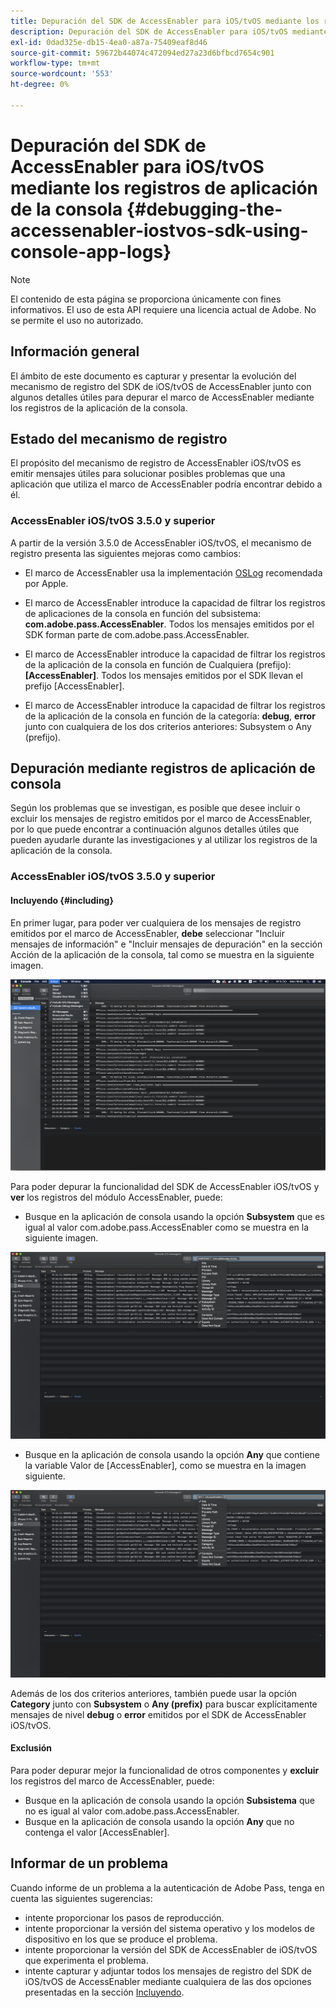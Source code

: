```yaml
---
title: Depuración del SDK de AccessEnabler para iOS/tvOS mediante los registros de aplicación de la consola
description: Depuración del SDK de AccessEnabler para iOS/tvOS mediante los registros de aplicación de la consola
exl-id: 0dad325e-db15-4ea0-a87a-75409eaf8d46
source-git-commit: 59672b44074c472094ed27a23d6bfbcd7654c901
workflow-type: tm+mt
source-wordcount: '553'
ht-degree: 0%

---
```


# Depuración del SDK de AccessEnabler para iOS/tvOS mediante los registros de aplicación de la consola {#debugging-the-accessenabler-iostvos-sdk-using-console-app-logs}

>[!NOTE]
>
>El contenido de esta página se proporciona únicamente con fines informativos. El uso de esta API requiere una licencia actual de Adobe. No se permite el uso no autorizado.


## Información general

El ámbito de este documento es capturar y presentar la evolución del mecanismo de registro del SDK de iOS/tvOS de AccessEnabler junto con algunos detalles útiles para depurar el marco de AccessEnabler mediante los registros de la aplicación de la consola.

## Estado del mecanismo de registro

El propósito del mecanismo de registro de AccessEnabler iOS/tvOS es emitir mensajes útiles para solucionar posibles problemas que una aplicación que utiliza el marco de AccessEnabler podría encontrar debido a él.

### AccessEnabler iOS/tvOS 3.5.0 y superior

A partir de la versión 3.5.0 de AccessEnabler iOS/tvOS, el mecanismo de registro presenta las siguientes mejoras como cambios:

* El marco de AccessEnabler usa la implementación [OSLog](https://developer.apple.com/documentation/os/oslog) recomendada por Apple.

* El marco de AccessEnabler introduce la capacidad de filtrar los registros de aplicaciones de la consola en función del subsistema: **com.adobe.pass.AccessEnabler**. Todos los mensajes emitidos por el SDK forman parte de com.adobe.pass.AccessEnabler.

* El marco de AccessEnabler introduce la capacidad de filtrar los registros de la aplicación de la consola en función de Cualquiera (prefijo): **[AccessEnabler]**. Todos los mensajes emitidos por el SDK llevan el prefijo [AccessEnabler].

* El marco de AccessEnabler introduce la capacidad de filtrar los registros de la aplicación de la consola en función de la categoría: **debug**, **error** junto con cualquiera de los dos criterios anteriores: Subsystem o Any (prefijo).

## Depuración mediante registros de aplicación de consola

Según los problemas que se investigan, es posible que desee incluir o excluir los mensajes de registro emitidos por el marco de AccessEnabler, por lo que puede encontrar a continuación algunos detalles útiles que pueden ayudarle durante las investigaciones y al utilizar los registros de la aplicación de la consola.


### AccessEnabler iOS/tvOS 3.5.0 y superior

#### Incluyendo {#including}

En primer lugar, para poder ver cualquiera de los mensajes de registro emitidos por el marco de AccessEnabler, **debe** seleccionar &quot;Incluir mensajes de información&quot; e &quot;Incluir mensajes de depuración&quot; en la sección Acción de la aplicación de la consola, tal como se muestra en la siguiente imagen.

![](assets/include-info-debug-msg.png)


Para poder depurar la funcionalidad del SDK de AccessEnabler iOS/tvOS y **ver** los registros del módulo AccessEnabler, puede:

* Busque en la aplicación de consola usando la opción **Subsystem** que es igual al valor com.adobe.pass.AccessEnabler como se muestra en la siguiente imagen.

![](assets/subsys-console-app.png)

* Busque en la aplicación de consola usando la opción **Any** que contiene la variable
  Valor de [AccessEnabler], como se muestra en la imagen siguiente.

![](assets/any-optn-console-app.png)

Además de los dos criterios anteriores, también puede usar la opción **Category** junto con **Subsystem** o **Any (prefix)** para buscar explícitamente mensajes de nivel **debug** o **error** emitidos por el SDK de AccessEnabler iOS/tvOS.

#### Exclusión

Para poder depurar mejor la funcionalidad de otros componentes y **excluir** los registros del marco de AccessEnabler, puede:

* Busque en la aplicación de consola usando la opción **Subsistema** que no es igual al valor com.adobe.pass.AccessEnabler.
* Busque en la aplicación de consola usando la opción **Any** que no contenga el valor [AccessEnabler].

## Informar de un problema

Cuando informe de un problema a la autenticación de Adobe Pass, tenga en cuenta las siguientes sugerencias:

* intente proporcionar los pasos de reproducción.
* intente proporcionar la versión del sistema operativo y los modelos de dispositivo en los que se produce el problema.
* intente proporcionar la versión del SDK de AccessEnabler de iOS/tvOS que experimenta el problema.
* intente capturar y adjuntar todos los mensajes de registro del SDK de iOS/tvOS de AccessEnabler mediante cualquiera de las dos opciones presentadas en la sección [Incluyendo](#including).
